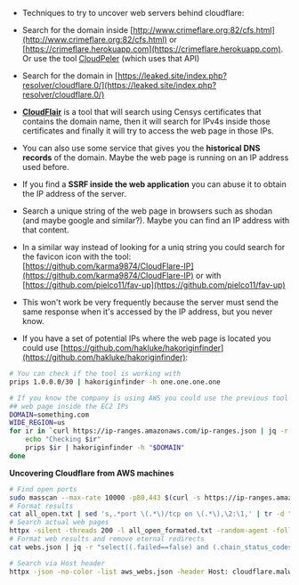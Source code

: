 - Techniques to try to uncover web servers behind cloudflare: 

- Search for the domain inside [http://www.crimeflare.org:82/cfs.html](http://www.crimeflare.org:82/cfs.html) or [https://crimeflare.herokuapp.com](https://crimeflare.herokuapp.com).  
  Or use the tool [CloudPeler](https://github.com/zidansec/CloudPeler) (which uses that API)

- Search for the domain in [https://leaked.site/index.php?resolver/cloudflare.0/](https://leaked.site/index.php?resolver/cloudflare.0/)

- [**CloudFlair**](https://github.com/christophetd/CloudFlair) is a tool that will search using Censys certificates that contains the domain name, then it will search for IPv4s inside those certificates and finally it will try to access the web page in those IPs.

 - You can also use some service that gives you the **historical DNS records** of the domain.
   Maybe the web page is running on an IP address used before.    

 - If you find a **SSRF inside the web application** you can abuse it to obtain the IP address of the server.    
 
 - Search a unique string of the web page in browsers such as shodan (and maybe google and similar?). 
   Maybe you can find an IP address with that content.

- In a similar way instead of looking for a uniq string you could search for the favicon icon with the tool: [https://github.com/karma9874/CloudFlare-IP](https://github.com/karma9874/CloudFlare-IP) 
  or with [https://github.com/pielco11/fav-up](https://github.com/pielco11/fav-up)

- This won't work be very frequently because the server must send the same response when it's accessed by the IP address, but you never know.

- If you have a set of potential IPs where the web page is located you could use [https://github.com/hakluke/hakoriginfinder](https://github.com/hakluke/hakoriginfinder):
  
```bash
# You can check if the tool is working with
prips 1.0.0.0/30 | hakoriginfinder -h one.one.one.one

# If you know the company is using AWS you could use the previous tool to search the
## web page inside the EC2 IPs
DOMAIN=something.com
WIDE_REGION=us
for ir in `curl https://ip-ranges.amazonaws.com/ip-ranges.json | jq -r '.prefixes[] | select(.service=="EC2") | select(.region|test("^us")) | .ip_prefix'`; do 
    echo "Checking $ir"
    prips $ir | hakoriginfinder -h "$DOMAIN"
done
```

**Uncovering Cloudflare from AWS machines**

```bash
# Find open ports
sudo masscan --max-rate 10000 -p80,443 $(curl -s https://ip-ranges.amazonaws.com/ip-ranges.json | jq -r '.prefixes[] | select(.service=="EC2") | .ip_prefix' | tr '\n' ' ') | grep "open"  > all_open.txt
# Format results
cat all_open.txt | sed 's,.*port \(.*\)/tcp on \(.*\),\2:\1,' | tr -d " " > all_open_formated.txt
# Search actual web pages
httpx -silent -threads 200 -l all_open_formated.txt -random-agent -follow-redirects -json -no-color -o webs.json
# Format web results and remove eternal redirects
cat webs.json | jq -r "select((.failed==false) and (.chain_status_codes | length) < 9) | .url" | sort -u > aws_webs.json

# Search via Host header
httpx -json -no-color -list aws_webs.json -header Host: cloudflare.malwareworld.com -threads 250 -random-agent -follow-redirects -o web_checks.json
```